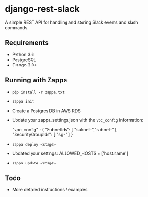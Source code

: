 # django-rest-slack

A simple REST API for handling and storing Slack events and slash commands.

## Requirements

- Python 3.6
- PostgreSQL
- Django 2.0+

## Running with Zappa

- `pip install -r zappa.txt`

- `zappa init`

- Create a Postgres DB in AWS RDS

- Update your zappa_settings.json with the `vpc_config` information:

    "vpc_config" : {
        "SubnetIds": [ "subnet-<id>","subnet-<id>" ],
        "SecurityGroupIds": [ "sg-<id>" ]
    }

- `zappa deploy <stage>`

- Updated your settings:
    ALLOWED_HOSTS = ['host.name']

- `zappa update <stage>`

## Todo

- More detailed instructions / examples
